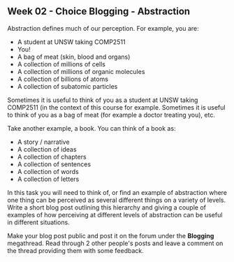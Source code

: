 ## Week 02 - Choice Blogging - Abstraction

Abstraction defines much of our perception. For example, you are:
* A student at UNSW taking COMP2511
* You! <Insert your name here>
* A bag of meat (skin, blood and organs)
* A collection of millions of cells
* A collection of millions of organic molecules
* A collection of billions of atoms
* A collection of subatomic particles

Sometimes it is useful to think of you as a student at UNSW taking COMP2511 (in the context of this course for example. Sometimes it is useful to think of you as a bag of meat (for example a doctor treating you), etc.

Take another example, a book. You can think of a book as:
* A story / narrative
* A collection of ideas
* A collection of chapters
* A collection of sentences
* A collection of words
* A collection of letters

In this task you will need to think of, or find an example of abstraction where one thing can be perceived as several different things on a variety of levels. Write a short blog post outlining this hierarchy and giving a couple of examples of how perceiving at different levels of abstraction can be useful in different situations. 

Make your blog post public and post it on the forum under the **Blogging** megathread. Read through 2 other people's posts and leave a comment on the thread providing them with some feedback.
